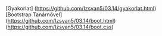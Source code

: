 [Gyakorlat]
(https://github.com/Izsvan5/03.14/gyakorlat.html)<br>
[Bootstrap Tanárnővel]<br>
(https://github.com/Izsvan5/03.14/boot.html)
(https://github.com/Izsvan5/03.14/boot.css)
